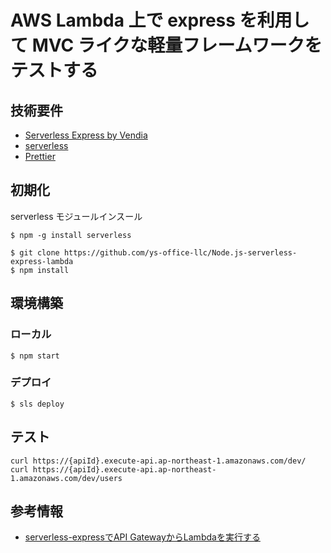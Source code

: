 # AWS Lambda 上で express を利用して MVC ライクな軽量フレームワークをテストする

## 技術要件

- [Serverless Express by Vendia](https://github.com/vendia/serverless-express)
- [serverless](https://www.serverless.com/)
- [Prettier](https://prettier.io/)

## 初期化

serverless モジュールインスール

```shell
$ npm -g install serverless
```

```shell
$ git clone https://github.com/ys-office-llc/Node.js-serverless-express-lambda
$ npm install
```

## 環境構築

### ローカル

```shell
$ npm start
```

### デプロイ

```shell
$ sls deploy
```

## テスト

```shell
curl https://{apiId}.execute-api.ap-northeast-1.amazonaws.com/dev/
curl https://{apiId}.execute-api.ap-northeast-1.amazonaws.com/dev/users
```

## 参考情報
- [serverless-expressでAPI GatewayからLambdaを実行する](https://zenn.dev/yuta_saito/articles/8b543a1957c375593ee5)
